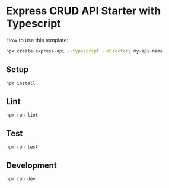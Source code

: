 # Express CRUD API Starter with Typescript

How to use this template:

```sh
npx create-express-api --typescript --directory my-api-name
```

## Setup

```
npm install
```

## Lint

```
npm run lint
```

## Test

```
npm run test
```

## Development

```
npm run dev
```
